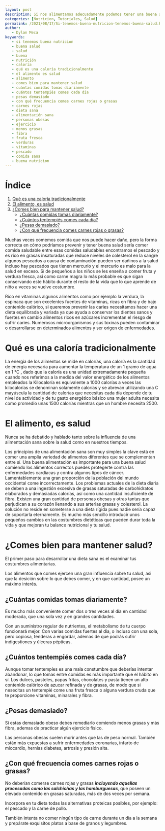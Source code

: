 ```yaml
---
layout: post
description: Si nos alimentamos adecuadamente podemos tener una buena salud, pero si investigamos sobre nutrición tendríamos una idea sobre que alimentos elegir, también tendríamos un detalle extenso sobre los alimentos incluso información que desconocíamos
categories: [Nutricion, Tutoriales, Salud]
permalink: /2021/08/17/Si-tenemos-buena-nutricion-tenemos-buena-salud.html
author:
   - Dylan Meca
keywords:
   - si tenemos buena nutricion
   - buena salud
   - salud
   - buena 
   - nutrición
   - caloría
   - qué es una caloría tradicionalmente
   - el alimento es salud
   - alimento
   - comes bien para mantener salud
   - cuántas comidas tomas diariamente
   - cuántos tentempiés comes cada día
   - pesas demasiado
   - con qué frecuencia comes carnes rojas o grasas
   - carnes rojas
   - dieta sana
   - alimentación sana
   - personas obesas
   - ejercicio
   - menos grasas
   - fibra
   - fruta fresca
   - verduras
   - vitaminas
   - pescado
   - comida sana
   - buena nutricion
---
```


# Índice

1. [Qué es una caloría tradicionalmente](#qué-es-una-caloría-tradicionalmente)
2. [El alimento, es salud](#el-alimento-es-salud)
3. [¿Comes bien para mantener salud?](#comes-bien-para-mantener-salud)
     - [¿Cuántas comidas tomas diariamente?](#cuántas-comidas-tomas-diariamente)
     - [¿Cuántos tentempiés comes cada día?](#cuántos-tentempiés-comes-cada-día)
     - [¿Pesas demasiado?](#pesas-demasiado)
     - [¿Con qué frecuencia comes carnes rojas o grasas?](#con-qué-frecuencia-comes-carnes-rojas-o-grasas)

Muchas veces comemos comida que nos puede hacer daño, pero la forma correcta en cómo podríamos prevenir y tener buena salud sería comer comida saludable entre esas comidas saludables encontramos el pescado y es rico en grasas insaturadas que reduce niveles de colesterol en la sangre algunos pescados a causa de contaminación pueden ser dañinos a la salud incluso hay pescados que tienen mercurio y el mercurio es malo para la salud en exceso.
Sí de pequeños a los niños se les enseña a comer fruta y verdura fresca, así como carne magra lo más probable es que sigan conservando este hábito durante el resto de la vida que lo que aprende de niño a veces se vuelve costumbre.

Rico en vitaminas algunos alimentos como por ejemplo la verdura, la espinaca que son excelentes fuentes de vitaminas, ricas en fibra y de bajo contenido calórico, si queremos prevenir las caries necesitamos hacer una dieta equilibrada y variada ya que ayuda a conservar los dientes sanos y fuertes en cambio alimentos ricos en azúcares incrementan el riesgo de sufrir caries. Numerosos microorganismos y sus toxinas pueden contaminar o desarrollarse en determinados alimentos y ser origen de enfermedades.

# Qué es una caloría tradicionalmente

La energía de los alimentos se mide en calorías, una caloría es la cantidad de energía necesaria para aumentar la temperatura de un 1 gramo de agua en 1 °C , dado que la caloría es una unidad extremadamente pequeña cuando nos referimos a la medida del valor energético de los alimentos empleados la Kilocaloría es equivalente a 1000 calorías a veces las kilocalorías se denominan solamente calorías y se abrevan utilizando una C mayúscula la cantidad de calorías que necesitas cada día depende de tu nivel de actividad y de tu gasto energético básico una mujer adulta necesita como promedio unas 1500 calorías mientras que un hombre necesita 2500.

# El alimento, es salud

Nunca se ha debatido y hablado tanto sobre la influencia de una alimentación sana sobre la salud como en nuestros tiempos.

Los principios de una alimentación sana son muy simples la clave está en comer una amplia variedad de alimentos diferentes que se complementan entre sí. Una buena alimentación es importante para una buena salud comiendo los alimentos correctos puedes protegerte contra las enfermedades cardíacas y contra algunos tipos de cáncer. Lamentablemente una gran proporción de la población del mundo occidental come incorrectamente. Los problemas actuales de la dieta diaria se deben a una ingestión excesiva de grasas saturadas de carbohidratos elaborados y demasiadas calorías, así como una cantidad insuficiente de fibra.
Existen una gran cantidad de personas obesas y otras tantas que perjudican a su corazón llenando a sus arterias grasas y colesterol. La solución no reside en someterse a una dieta rígida pues nadie sería capaz de soportarla eternamente. Es mucho más sencillo introducir unos pequeños cambios en las costumbres dietéticas que pueden durar toda la vida y que mejoran tu balance nutricional y tu salud.

# ¿Comes bien para mantener salud?

El primer paso para desarrollar una dieta sana es el examinar tus costumbres alimentarias.

Los alimentos que comes ejercen una gran influencia sobre tu salud, asi que la desición sobre lo que debes comer, y en que cantidad, posee un máximo interés. 

## ¿Cuántas comidas tomas diariamente?

Es mucho más conveniente comer dos o tres veces al día en cantidad moderada, que una sola vez y en grandes cantidades.

Con un suministro regular de nutrientes, el metabolismo de tu cuerpo funcionará mejor. Con varias comidas fuertes al dia, o incluso con una sola, pero copiosa, tenderas a engordar, ademas
de que podrás sufrir indigestiones y úlceras pépticas.

## ¿Cuántos tentempiés comes cada día?

Aunque tomar tentempíes es una mala constumbre que deberías intentar abandonar, lo que tomas entre comidas
es más importante que el hábito en sí. Los dulces, pasteles, papas fritas, chocolates y pasta tienen un alto contenido calórico de azucar refinada y de grasas, de modo
que si nesecitas un tentempié come una fruta fresca o alguna verdura cruda que te proporcione vitaminas, minarales y fibra.

## ¿Pesas demasiado?

Si estas demasiado obeso debes remediarlo comiendo menos grasas y más fibra, ademas de practicar algún ejercicio físico.

Las personas obesas suelen morir antes que las de peso normal. También están más expuestas a sufrir enfermedades coronarias, infarto de miocardio, hernias diabetes, artrosis y presión alta.

## ¿Con qué frecuencia comes carnes rojas o grasas?

No deberían comerse carnes rojas y grasas ***incluyendo aquellas procesadas como las salchichas y las hamburguesas***, que poseen un elevado contenido en grasas saturadas, más de dos veces por semana.

Incorpora en tu dieta todas las alternativas proteicas posibles, por ejemplo: el pescado y la carne de pollo.

También intenta no comer ningún tipo de carne durante un día a la semana y prepárate exquisitos platos a base de granos y legumbres.
